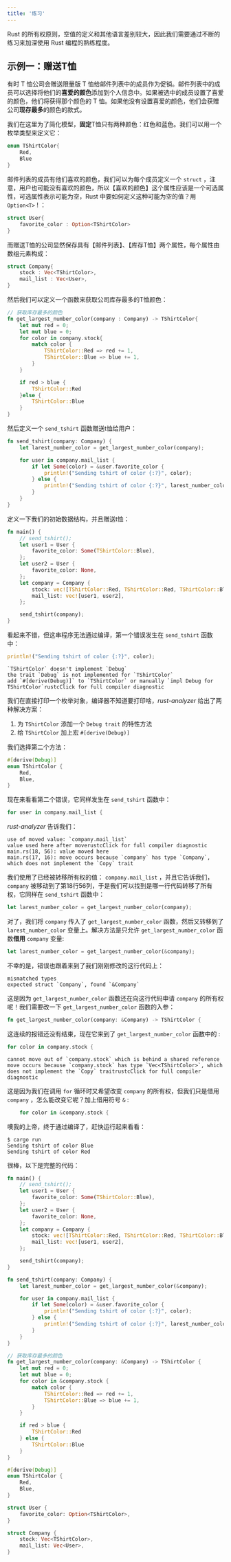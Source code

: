```yaml
---
title: '练习'
---
```


Rust 的所有权原则，空值的定义和其他语言差别较大，因此我们需要通过不断的练习来加深使用 Rust 编程的熟练程度。

## 示例一：赠送T恤

有时 T 恤公司会赠送限量版 T 恤给邮件列表中的成员作为促销。邮件列表中的成员可以选择将他们的**喜爱的颜色**添加到个人信息中。如果被选中的成员设置了喜爱的颜色，他们将获得那个颜色的 T 恤。如果他没有设置喜爱的颜色，他们会获赠公司**现存最多**的颜色的款式。

我们在这里为了简化模型，**固定**T恤只有两种颜色：红色和蓝色。我们可以用一个枚举类型来定义它：

```rust
enum TShirtColor{
    Red,
    Blue
}
```

邮件列表的成员有他们喜欢的颜色，我们可以为每个成员定义一个 `struct` ，注意，用户也可能没有喜欢的颜色，所以【喜欢的颜色】这个属性应该是一个可选属性，可选属性表示可能为空，Rust 中要如何定义这种可能为空的值？用 `Option<T>` ! ：

```rust
struct User{
    favorite_color : Option<TShirtColor> 
}
```

而赠送T恤的公司显然保存具有【邮件列表】、【库存T恤】两个属性，每个属性由数组元素构成：

```rust
struct Company{
    stock : Vec<TShirtColor>,
    mail_list : Vec<User>,
}
```

然后我们可以定义一个函数来获取公司库存最多的T恤颜色：

```rust
// 获取库存最多的颜色
fn get_largest_number_color(company : Company) -> TShirtColor{
    let mut red = 0;
    let mut blue = 0;
    for color in company.stock{
        match color {
            TShirtColor::Red => red += 1,
            TShirtColor::Blue => blue += 1,
        }
    }

    if red > blue {
        TShirtColor::Red
    }else {
        TShirtColor::Blue
    }
}
```

然后定义一个 `send_tshirt` 函数赠送t恤给用户：

```rust
fn send_tshirt(company: Company) {
    let larest_number_color = get_largest_number_color(company);

    for user in company.mail_list {
        if let Some(color) = &user.favorite_color {
            println!("Sending tshirt of color {:?}", color);
        } else {
            println!("Sending tshirt of color {:?}", larest_number_color);
        }
    }
}
```

定义一下我们的初始数据结构，并且赠送t恤：

```rust
fn main() {
    // send_tshirt();
    let user1 = User {
        favorite_color: Some(TShirtColor::Blue),
    };
    let user2 = User {
        favorite_color: None,
    };
    let company = Company {
        stock: vec![TShirtColor::Red, TShirtColor::Red, TShirtColor::Blue],
        mail_list: vec![user1, user2],
    };

    send_tshirt(company);
}
```

看起来不错，但这串程序无法通过编译，第一个错误发生在 `send_tshirt` 函数中：

```rust
println!("Sending tshirt of color {:?}", color);
```

```
`TShirtColor` doesn't implement `Debug`
the trait `Debug` is not implemented for `TShirtColor`
add `#[derive(Debug)]` to `TShirtColor` or manually `impl Debug for TShirtColor`rustcClick for full compiler diagnostic
```

我们在直接打印一个枚举对象，编译器不知道要打印啥，*rust-analyzer* 给出了两种解决方案：

1. 为 `TShirtColor` 添加一个 `Debug trait` 的特性方法
2. 给 `TShirtColor` 加上宏 `#[derive(Debug)]`

我们选择第二个方法：

```rust
#[derive(Debug)]
enum TShirtColor {
    Red,
    Blue,
}
```

现在来看看第二个错误，它同样发生在 `send_tshirt` 函数中：

```rust
for user in company.mail_list {
```

*rust-analyzer* 告诉我们：

```
use of moved value: `company.mail_list`
value used here after moverustcClick for full compiler diagnostic
main.rs(18, 56): value moved here
main.rs(17, 16): move occurs because `company` has type `Company`, which does not implement the `Copy` trait
```

我们使用了已经被转移所有权的值： `company.mail_list` ，并且它告诉我们，`company` 被移动到了第18行56列，于是我们可以找到是哪一行代码转移了所有权，它同样在 `send_tshirt` 函数中：

```rust
let larest_number_color = get_largest_number_color(company);
```

对了，我们将 `company` 传入了 `get_largest_number_color` 函数，然后又转移到了 `larest_number_color` 变量上。解决方法是只允许 `get_largest_number_color` 函数**借用** `company` 变量:

```rust
let larest_number_color = get_largest_number_color(&company);
```

不幸的是，错误也跟着来到了我们刚刚修改的这行代码上：

```
mismatched types
expected struct `Company`, found `&Company`
```

这是因为 `get_largest_number_color` 函数还在向这行代码申请 `company` 的所有权呢！我们需要改一下 `get_largest_number_color` 函数的入参：

```rust
fn get_largest_number_color(company: &Company) -> TShirtColor {
```

这连续的报错还没有结束，现在它来到了 `get_largest_number_color` 函数中的 :

```rust
for color in company.stock {
```

```
cannot move out of `company.stock` which is behind a shared reference
move occurs because `company.stock` has type `Vec<TShirtColor>`, which does not implement the `Copy` traitrustcClick for full compiler diagnostic
```

这是因为我们在调用 `for` 循环时又希望改变 `company` 的所有权，但我们只是借用 `company` ，怎么能改变它呢？加上借用符号 `&` :

```rust
    for color in &company.stock {
```

噢我的上帝，终于通过编译了，赶快运行起来看看：

```
$ cargo run
Sending tshirt of color Blue
Sending tshirt of color Red
```

很棒，以下是完整的代码：

```rust
fn main() {
    // send_tshirt();
    let user1 = User {
        favorite_color: Some(TShirtColor::Blue),
    };
    let user2 = User {
        favorite_color: None,
    };
    let company = Company {
        stock: vec![TShirtColor::Red, TShirtColor::Red, TShirtColor::Blue],
        mail_list: vec![user1, user2],
    };

    send_tshirt(company);
}

fn send_tshirt(company: Company) {
    let larest_number_color = get_largest_number_color(&company);

    for user in company.mail_list {
        if let Some(color) = &user.favorite_color {
            println!("Sending tshirt of color {:?}", color);
        } else {
            println!("Sending tshirt of color {:?}", larest_number_color);
        }
    }
}

// 获取库存最多的颜色
fn get_largest_number_color(company: &Company) -> TShirtColor {
    let mut red = 0;
    let mut blue = 0;
    for color in &company.stock {
        match color {
            TShirtColor::Red => red += 1,
            TShirtColor::Blue => blue += 1,
        }
    }

    if red > blue {
        TShirtColor::Red
    } else {
        TShirtColor::Blue
    }
}

#[derive(Debug)]
enum TShirtColor {
    Red,
    Blue,
}

struct User {
    favorite_color: Option<TShirtColor>,
}

struct Company {
    stock: Vec<TShirtColor>,
    mail_list: Vec<User>,
}
```